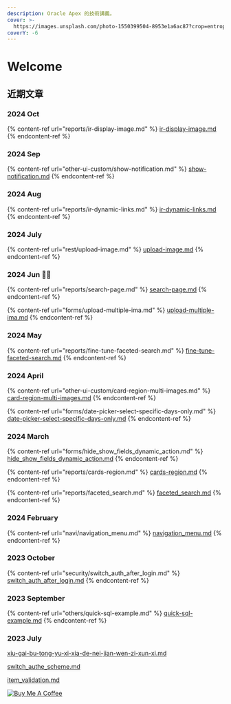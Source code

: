 ```yaml
---
description: Oracle Apex 的技術講義。
cover: >-
  https://images.unsplash.com/photo-1550399504-8953e1a6ac87?crop=entropy&cs=srgb&fm=jpg&ixid=M3wxOTcwMjR8MHwxfHNlYXJjaHw1fHxiZWFjaCUyMHJlbGF4fGVufDB8fHx8MTY5NjM0Mzg4OHww&ixlib=rb-4.0.3&q=85
coverY: -6
---
```


# Welcome

## 近期文章

### 2024 Oct

{% content-ref url="reports/ir-display-image.md" %}
[ir-display-image.md](reports/ir-display-image.md)
{% endcontent-ref %}


### 2024 Sep

{% content-ref url="other-ui-custom/show-notification.md" %}
[show-notification.md](other-ui-custom/show-notification.md)
{% endcontent-ref %}

### 2024 Aug

{% content-ref url="reports/ir-dynamic-links.md" %}
[ir-dynamic-links.md](reports/ir-dynamic-links.md)
{% endcontent-ref %}

### 2024 July

{% content-ref url="rest/upload-image.md" %}
[upload-image.md](rest/upload-image.md)
{% endcontent-ref %}

### 2024 Jun :tada::clap:

{% content-ref url="reports/search-page.md" %}
[search-page.md](reports/search-page.md)
{% endcontent-ref %}

{% content-ref url="forms/upload-multiple-ima.md" %}
[upload-multiple-ima.md](forms/upload-multiple-ima.md)
{% endcontent-ref %}

### 2024 May&#x20;

{% content-ref url="reports/fine-tune-faceted-search.md" %}
[fine-tune-faceted-search.md](reports/fine-tune-faceted-search.md)
{% endcontent-ref %}

### 2024 April&#x20;

{% content-ref url="other-ui-custom/card-region-multi-images.md" %}
[card-region-multi-images.md](other-ui-custom/card-region-multi-images.md)
{% endcontent-ref %}

{% content-ref url="forms/date-picker-select-specific-days-only.md" %}
[date-picker-select-specific-days-only.md](forms/date-picker-select-specific-days-only.md)
{% endcontent-ref %}

### 2024 March

{% content-ref url="forms/hide_show_fields_dynamic_action.md" %}
[hide\_show\_fields\_dynamic\_action.md](forms/hide\_show\_fields\_dynamic\_action.md)
{% endcontent-ref %}

{% content-ref url="reports/cards-region.md" %}
[cards-region.md](reports/cards-region.md)
{% endcontent-ref %}

{% content-ref url="reports/faceted_search.md" %}
[faceted\_search.md](reports/faceted\_search.md)
{% endcontent-ref %}

### 2024 February

{% content-ref url="navi/navigation_menu.md" %}
[navigation\_menu.md](navi/navigation\_menu.md)
{% endcontent-ref %}

### 2023 October

{% content-ref url="security/switch_auth_after_login.md" %}
[switch\_auth\_after\_login.md](security/switch\_auth\_after\_login.md)
{% endcontent-ref %}

### 2023 September

{% content-ref url="others/quick-sql-example.md" %}
[quick-sql-example.md](others/quick-sql-example.md)
{% endcontent-ref %}

### 2023 July

[xiu-gai-bu-tong-yu-xi-xia-de-nei-jian-wen-zi-xun-xi.md](others/xiu-gai-bu-tong-yu-xi-xia-de-nei-jian-wen-zi-xun-xi.md "mention")

[switch\_authe\_scheme.md](security/switch\_authe\_scheme.md "mention")

[item\_validation.md](forms/item\_validation.md "mention")

[![Buy Me A Coffee](https://cdn.buymeacoffee.com/buttons/default-orange.png)](https://www.buymeacoffee.com/hychen39)
